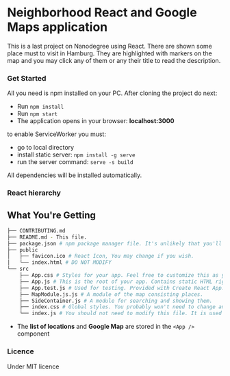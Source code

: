 # Neighborhood React and Google Maps application

This is a last project on Nanodegree using React. There are shown some place must to visit in Hamburg. They are highlighted with markers on the map and you may click any of them or any their title to read the description.

### Get Started

All you need is npm installed on your PC. After cloning the project do next:
- Run `npm install`
- Run `npm start`
- The application opens in your browser: **localhost:3000**

to enable ServiceWorker you must:
- go to local directory
- install static server: `npm install -g serve`
- run the server command: `serve -s build`

All dependencies will be installed automatically.

### React hierarchy

## What You're Getting
```bash
├── CONTRIBUTING.md
├── README.md - This file.
├── package.json # npm package manager file. It's unlikely that you'll need to modify this.
├── public
│   ├── favicon.ico # React Icon, You may change if you wish.
│   └── index.html # DO NOT MODIFY
└── src
    ├── App.css # Styles for your app. Feel free to customize this as you desire.
    ├── App.js # This is the root of your app. Contains static HTML right now.
    ├── App.test.js # Used for testing. Provided with Create React App. Testing is encouraged, but not required.
    ├── MapModule.js.js # A module of the map consisting places.
    ├── SideContainer.js # A module for searching and showing them.
    ├── index.css # Global styles. You probably won't need to change anything here.
    └── index.js # You should not need to modify this file. It is used for DOM rendering only.
```

- The **list of locations** and **Google Map** are stored in the `<App />` component

### Licence 
Under MIT licence